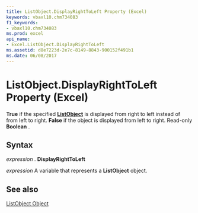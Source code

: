 ```yaml
---
title: ListObject.DisplayRightToLeft Property (Excel)
keywords: vbaxl10.chm734083
f1_keywords:
- vbaxl10.chm734083
ms.prod: excel
api_name:
- Excel.ListObject.DisplayRightToLeft
ms.assetid: d8e7223d-2e7c-8149-8843-900152f491b1
ms.date: 06/08/2017
---
```



# ListObject.DisplayRightToLeft Property (Excel)

 **True** if the specified **[ListObject](Excel.ListObject.md)** is displayed from right to left instead of from left to right. **False** if the object is displayed from left to right. Read-only **Boolean** .


## Syntax

 _expression_ . **DisplayRightToLeft**

 _expression_ A variable that represents a **ListObject** object.


## See also


[ListObject Object](Excel.ListObject.md)

